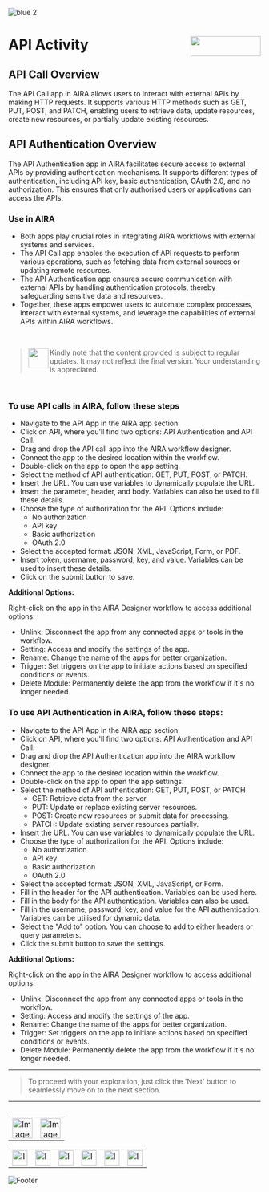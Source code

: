 ![blue 2](https://github.com/airacommunity/AIRA-User-Guide/assets/153823636/d8d04150-3b32-4b48-8485-07dc3c67fbaa)

# API Activity <img align="right" width="140" height="40" src="https://github.com/airacommunity/AIRA-User-Guide-Images/blob/main/ARIA%20Logo%202.png?raw=true">

## API Call Overview

The API Call app in AIRA allows users to interact with external APIs by making HTTP requests. It supports various HTTP methods such as GET, PUT, POST, and PATCH, enabling users to retrieve data, update resources, create new resources, or partially update existing resources.

## API Authentication Overview

The API Authentication app in AIRA facilitates secure access to external APIs by providing authentication mechanisms. It supports different types of authentication, including API key, basic authentication, OAuth 2.0, and no authorization. This ensures that only authorised users or applications can access the APIs.

### Use in AIRA

-   Both apps play crucial roles in integrating AIRA workflows with external systems and services.
-   The API Call app enables the execution of API requests to perform various operations, such as fetching data from external sources or updating remote resources.
-   The API Authentication app ensures secure communication with external APIs by handling authentication protocols, thereby safeguarding sensitive data and resources.
-   Together, these apps empower users to automate complex processes, interact with external systems, and leverage the capabilities of external APIs within AIRA workflows.
    
<br>

> <img align="left" width="40" height="40" src="https://github.com/airacommunity/AIRA-User-Guide-Images/blob/main/Icon-Warning.png?raw=true"> Kindly note that the content provided is subject to regular updates. It may not reflect the final version. Your understanding is appreciated.

<br>

### To use API calls in AIRA, follow these steps


-   Navigate to the API App in the AIRA app section.
-   Click on API, where you'll find two options: API Authentication and API Call.
-   Drag and drop the API call app into the AIRA workflow designer.
-   Connect the app to the desired location within the workflow.
-   Double-click on the app to open the app setting.
-   Select the method of API authentication: GET, PUT, POST, or PATCH.
-   Insert the URL. You can use variables to dynamically populate the URL.
-   Insert the parameter, header, and body. Variables can also be used to fill these details.
-   Choose the type of authorization for the API. Options include:
    -   No authorization
    -   API key
    -   Basic authorization
    -   OAuth 2.0
-   Select the accepted format: JSON, XML, JavaScript, Form, or PDF.
-   Insert token, username, password, key, and value. Variables can be used to insert these details.
-   Click on the submit button to save.
    
**Additional Options:**

Right-click on the app in the AIRA Designer workflow to access additional options:

- Unlink: Disconnect the app from any connected apps or tools in the workflow.
- Setting: Access and modify the settings of the app.
- Rename: Change the name of the apps for better organization.
- Trigger: Set triggers on the app to initiate actions based on specified conditions or events.
- Delete Module: Permanently delete the app from the workflow if it's no longer needed.

### To use API Authentication in AIRA, follow these steps:


-   Navigate to the API App in the AIRA app section.
-   Click on API, where you'll find two options: API Authentication and API Call.
-   Drag and drop the API Authentication app into the AIRA workflow designer.
-   Connect the app to the desired location within the workflow.
-   Double-click on the app to open the app settings.
-   Select the method of API authentication: GET, PUT, POST, or PATCH
    -   GET: Retrieve data from the server.
    -   PUT: Update or replace existing server resources.
    -   POST: Create new resources or submit data for processing.
    -   PATCH: Update existing server resources partially.
-   Insert the URL. You can use variables to dynamically populate the URL.
-   Choose the type of authorization for the API. Options include:
    -   No authorization
    -   API key
    -   Basic authorization
    -   OAuth 2.0
-   Select the accepted format: JSON, XML, JavaScript, or Form.
-   Fill in the header for the API authentication. Variables can be used here.
-   Fill in the body for the API authentication. Variables can also be used.
-   Fill in the username, password, key, and value for the API authentication. Variables can be utilised for dynamic data.
-   Select the "Add to" option. You can choose to add to either headers or query parameters.
-   Click the submit button to save the settings.
    

**Additional Options:**

Right-click on the app in the AIRA Designer workflow to access additional options:

- Unlink: Disconnect the app from any connected apps or tools in the workflow.
- Setting: Access and modify the settings of the app.
- Rename: Change the name of the apps for better organization.
- Trigger: Set triggers on the app to initiate actions based on specified conditions or events.
- Delete Module: Permanently delete the app from the workflow if it's no longer needed.

----

> To proceed with your exploration, just click the 'Next' button to seamlessly move on to the next section.

----

<table align="right" border="0">

<tr>

<td align="center"><a href="https://github.com/airacommunity/AIRA-User-Guide/blob/main/A.%20Introduction%20to%20AIRA%20User%20Guide.md"><img src="https://github.com/airacommunity/AIRA-User-Guide-Images/blob/main/icon-previous.png" alt="Image 5" width="40" height="40"></a></td>

<td align="center"><a href="https://github.com/airacommunity/AIRA-User-Guide/blob/main/C.%20Introduction%20to%20AIRA%20Installation.md"><img src="https://github.com/airacommunity/AIRA-User-Guide-Images/blob/main/icon-next.png" alt="Image 5" width="40" height="40"></a></td>

</tr>

</table>

<br>

<br>

<br>

<table border="0" align="center">

<tr>

<td align="center"><a href="https://aira.fr/"><img src="https://github.com/airacommunity/AIRA-User-Guide-Images/blob/main/icon-website.png?raw=true" alt="Image 5" width="30" height="30"></a></td>

<td><a href="https://www.linkedin.com/company/aira-rpa/"><img src="https://github.com/airacommunity/AIRA-User-Guide-Images/blob/main/icon%20-%20linkedin.png?raw=true" alt="Image 1" width="30" height="30"></a></td>

<td><a href="https://www.instagram.com/connect_aira/"><img src="https://github.com/airacommunity/AIRA-User-Guide-Images/blob/main/icon-instagram.png?raw=true" alt="Image 2" width="30" height="30"></a></td>

<td><a href="https://www.youtube.com/channel/UCHHCcwQrx-_19sAhu-2R4ww"><img src="https://github.com/airacommunity/AIRA-User-Guide-Images/blob/main/icon%20-%20youtube.png?raw=true" alt="Image 3" width="30" height="30"></a></td>

<td><a href="https://twitter.com/Aira_RPA"><img src="https://github.com/airacommunity/AIRA-User-Guide-Images/blob/main/icon%20-%20twitter.png?raw=true" alt="Image 4" width="30" height="30"></a></td>

<td><a href="mailto:connect@aira.fr"><img src="https://github.com/airacommunity/AIRA-User-Guide-Images/blob/main/icon%20-%20gmail.png?raw=true" alt="Image 6" width="30" height="30"></a></td>

</tr>

</table>

![Footer](https://github.com/airacommunity/AIRA-User-Guide/assets/153823636/6bb25f04-ad9c-476c-b653-c3c1dac1a868)
